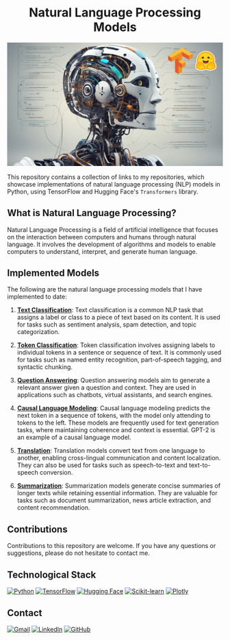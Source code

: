 # <h1 align="center">**Natural Language Processing Models**</h1>

<p align="center">
<img src="NLP.png"> 
</p>

This repository contains a collection of links to my repositories, which showcase implementations of natural language processing (NLP) models in Python, using TensorFlow and Hugging Face's ``Transformers`` library.

## **What is Natural Language Processing?**

Natural Language Processing is a field of artificial intelligence that focuses on the interaction between computers and humans through natural language. It involves the development of algorithms and models to enable computers to understand, interpret, and generate human language.

## **Implemented Models**

The following are the natural language processing models that I have implemented to date:

1. [**Text Classification**](https://github.com/JersonGB22/TextClassification-TensorFlow): Text classification is a common NLP task that assigns a label or class to a piece of text based on its content. It is used for tasks such as sentiment analysis, spam detection, and topic categorization.

2. [**Token Classification**](https://github.com/JersonGB22/TokenClassification-TensorFlow): Token classification involves assigning labels to individual tokens in a sentence or sequence of text. It is commonly used for tasks such as named entity recognition, part-of-speech tagging, and syntactic chunking.

3. [**Question Answering**](https://github.com/JersonGB22/TextClassification-TensorFlow): Question answering models aim to generate a relevant answer given a question and context. They are used in applications such as chatbots, virtual assistants, and search engines.

4. [**Causal Language Modeling**](https://github.com/JersonGB22/TextClassification-TensorFlow): Causal language modeling predicts the next token in a sequence of tokens, with the model only attending to tokens to the left. These models are frequently used for text generation tasks, where maintaining coherence and context is essential. GPT-2 is an example of a causal language model.

5. [**Translation**](https://github.com/JersonGB22/TextClassification-TensorFlow): Translation models convert text from one language to another, enabling cross-lingual communication and content localization. They can also be used for tasks such as speech-to-text and text-to-speech conversion.

6. [**Summarization**](https://github.com/JersonGB22/TextClassification-TensorFlow): Summarization models generate concise summaries of longer texts while retaining essential information. They are valuable for tasks such as document summarization, news article extraction, and content recommendation.

## **Contributions**

Contributions to this repository are welcome. If you have any questions or suggestions, please do not hesitate to contact me.

## **Technological Stack**
[![Python](https://img.shields.io/badge/Python-3776AB?style=for-the-badge&logo=python&logoColor=white&labelColor=101010)](https://docs.python.org/3/) 
[![TensorFlow](https://img.shields.io/badge/TensorFlow-FF6F00?style=for-the-badge&logo=tensorflow&logoColor=white&labelColor=101010)](https://www.tensorflow.org/api_docs)
[![Hugging Face](https://img.shields.io/badge/Hugging%20Face-FFD21E?style=for-the-badge&logo=huggingface&logoColor=white&labelColor=101010)](https://huggingface.co/)
[![Scikit-learn](https://img.shields.io/badge/Scikit--learn-F7931E?style=for-the-badge&logo=scikit-learn&logoColor=white&labelColor=101010)](https://scikit-learn.org/stable/)
[![Plotly](https://img.shields.io/badge/Plotly-3F4F75?style=for-the-badge&logo=plotly&logoColor=white&labelColor=101010)](https://plotly.com/)

## **Contact**
[![Gmail](https://img.shields.io/badge/Gmail-D14836?style=for-the-badge&logo=gmail&logoColor=white&labelColor=101010)](mailto:jerson.gimenesbeltran@gmail.com)
[![LinkedIn](https://img.shields.io/badge/LinkedIn-0077B5?style=for-the-badge&logo=linkedin&logoColor=white&labelColor=101010)](https://www.linkedin.com/in/jerson-gimenes-beltran/)
[![GitHub](https://img.shields.io/badge/GitHub-181717?style=for-the-badge&logo=github&logoColor=white&labelColor=101010)](https://github.com/JersonGB22/)
